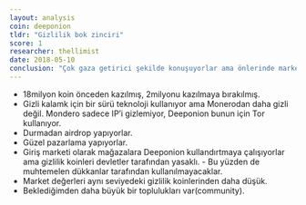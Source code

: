 ```yaml
---
layout: analysis
coin: deeponion
tldr: "Gizlilik bok zinciri"
score: 1
researcher: thellimist
date: 2018-05-10
conclusion: "Çok gaza getirici şekilde konuşuyorlar ama önlerinde marketi domine edecek bir yol görünmüyor"
---
```


- 18milyon koin önceden kazılmış, 2milyonu kazılmaya bırakılmış. 
- Gizli kalamk için bir sürü teknoloji kullanıyor ama Monerodan daha gizli değil. Mondero sadece IP’i gizlemiyor, Deeponion bunun için Tor kullanıyor. 
- Durmadan airdrop yapıyorlar.
- Güzel pazarlama yapıyorlar. 
- Giriş marketi olarak mağazalara Deeponion kullandırtmaya çalışıyorlar ama gizlilik koinleri devletler tarafından yasaklı. - Bu yüzden de muhtemelen dükkanlar tarafından kullanılmayacaklar. 
- Market değerleri aynı seviyedeki gizlilik koinlerinden daha düşük. 
- Beklediğimden daha büyük bir toplulukları var(community).
